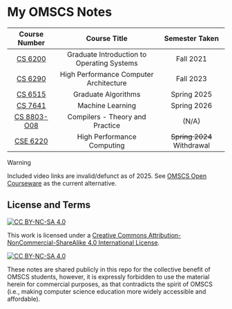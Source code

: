 # My OMSCS Notes

| Course Number | Course Title | Semester Taken |
| :--: | :--:| :--: |
| [CS 6200](/cs-6200) | Graduate Introduction to Operating Systems | Fall 2021 |
| [CS 6290](/cs-6290) | High Performance Computer Architecture | Fall 2023 |
| [CS 6515](/cs-6515) | Graduate Algorithms | Spring 2025 |
| [CS 7641](/cs-7641) | Machine Learning | Spring 2026 |
| [CS 8803-O08](/cs-8803-o08/) | Compilers - Theory and Practice | (N/A) |
| [CSE 6220](/cse-6220) | High Performance Computing | ~~Spring 2024~~ Withdrawal |

> [!WARNING]
> Included video links are invalid/defunct as of 2025. See [OMSCS Open Courseware](https://sites.gatech.edu/omscsopencourseware/) as the current alternative.

## License and Terms

[![CC BY-NC-SA 4.0][cc-by-nc-sa-shield]][cc-by-nc-sa]

This work is licensed under a
[Creative Commons Attribution-NonCommercial-ShareAlike 4.0 International License][cc-by-nc-sa].

[![CC BY-NC-SA 4.0][cc-by-nc-sa-image]][cc-by-nc-sa]

[cc-by-nc-sa]: http://creativecommons.org/licenses/by-nc-sa/4.0/
[cc-by-nc-sa-image]: https://licensebuttons.net/l/by-nc-sa/4.0/88x31.png
[cc-by-nc-sa-shield]: https://img.shields.io/badge/License-CC%20BY--NC--SA%204.0-lightgrey.svg

These notes are shared publicly in this repo for the collective benefit of OMSCS students, however, it is expressly forbidden to use the material herein for commercial purposes, as that contradicts the spirit of OMSCS (i.e., making computer science education more widely accessible and affordable).
